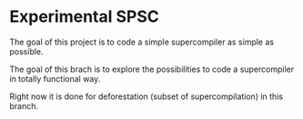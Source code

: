 Experimental SPSC
=================

The goal of this project is to code a simple supercompiler as simple as possible.

The goal of this brach is to explore the possibilities to code a supercompiler in totally functional way.

Right now it is done for deforestation (subset of supercompilation) in this branch.


